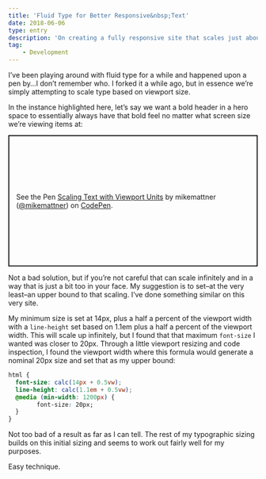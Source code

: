 ```yaml
---
title: 'Fluid Type for Better Responsive&nbsp;Text'
date: 2018-06-06
type: entry
description: 'On creating a fully responsive site that scales just about every element based on browser width.'
tag:
    - Development
---
```

I’ve been playing around with fluid type for a while and happened upon a pen by…I don’t remember who. I forked it a while ago, but in essence we’re simply attempting to scale type based on viewport size.

In the instance highlighted here, let’s say we want a bold header in a hero space to essentially always have that bold feel no matter what screen size we’re viewing items at:

<p class="codepen" data-height="265" data-theme-id="dark" data-default-tab="css,result" data-user="mikemattner" data-slug-hash="vrKoGO" data-preview="true" style="height: 265px; box-sizing: border-box; display: flex; align-items: center; justify-content: center; border: 2px solid; margin: 1em 0; padding: 1em;" data-pen-title="Scaling Text with Viewport Units">
  <span>See the Pen <a href="https://codepen.io/mikemattner/pen/vrKoGO">
  Scaling Text with Viewport Units</a> by mikemattner (<a href="https://codepen.io/mikemattner">@mikemattner</a>)
  on <a href="https://codepen.io">CodePen</a>.</span>
</p>
<script async src="https://cpwebassets.codepen.io/assets/embed/ei.js"></script>


Not a bad solution, but if you’re not careful that can scale infinitely and in a way that is just a bit too in your face. My suggestion is to set–at the very least–an upper bound to that scaling. I’ve done something similar on this very site.

My minimum size is set at 14px, plus a half a percent of the viewport width with a `line-height` set based on 1.1em plus a half a percent of the viewport width. This will scale up infinitely, but I found that that maximum `font-size` I wanted was closer to 20px. Through a little viewport resizing and code inspection, I found the viewport width where this formula would generate a nominal 20px size and set that as my upper bound:

```css
html {
  font-size: calc(14px + 0.5vw);
  line-height: calc(1.1em + 0.5vw);
  @media (min-width: 1200px) {
        font-size: 20px;
  }
}
```

Not too bad of a result as far as I can tell. The rest of my typographic sizing builds on this initial sizing and seems to work out fairly well for my purposes.

Easy technique.